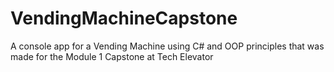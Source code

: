 # VendingMachineCapstone
A console app for a Vending Machine using C# and OOP principles that was made for the Module 1 Capstone at Tech Elevator
